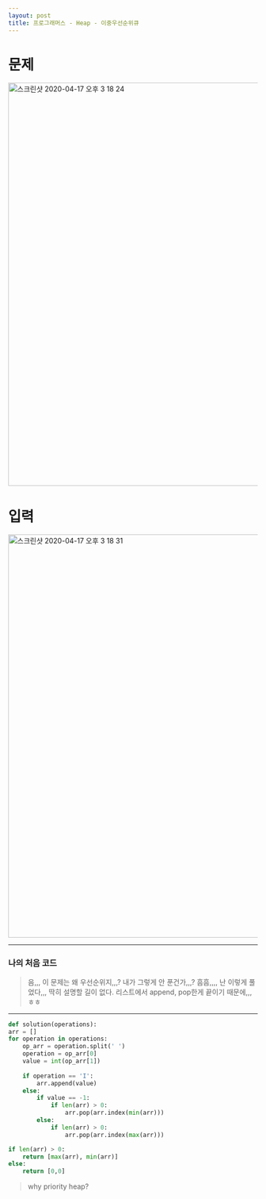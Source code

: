 ```yaml
---
layout: post
title: 프로그래머스 - Heap - 이중우선순위큐
---
```



# 문제
<img width="813" alt="스크린샷 2020-04-17 오후 3 18 24" src="https://user-images.githubusercontent.com/37113547/79539075-92037e00-80c0-11ea-9c9c-471d019cdd36.png">

# 입력
<img width="813" alt="스크린샷 2020-04-17 오후 3 18 31" src="https://user-images.githubusercontent.com/37113547/79539090-9891f580-80c0-11ea-991f-b1c567ddfee9.png">

-----
### 나의 처음 코드
> 음,,, 이 문제는 왜 우선순위지,,,? 내가 그렇게 안 푼건가,,,? 흠흠,,,, 난 이렇게 풀었다,,, 딱히 설명할 길이 없다. 리스트에서 append, pop한게 끝이기 때문에,,, ㅎㅎ
-----

~~~python
def solution(operations):
arr = []
for operation in operations:
    op_arr = operation.split(' ')
    operation = op_arr[0]
    value = int(op_arr[1])
    
    if operation == 'I':
        arr.append(value)
    else:
        if value == -1:
            if len(arr) > 0:
                arr.pop(arr.index(min(arr)))
        else:
            if len(arr) > 0:
                arr.pop(arr.index(max(arr)))

if len(arr) > 0:
    return [max(arr), min(arr)]
else:
    return [0,0]
~~~

> why priority heap?

